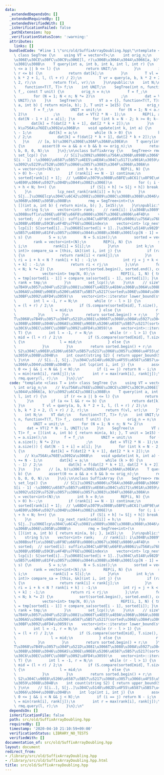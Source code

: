 ```yaml
---
data:
  _extendedDependsOn: []
  _extendedRequiredBy: []
  _extendedVerifiedWith: []
  _isVerificationFailed: false
  _pathExtension: hpp
  _verificationStatusIcon: ':warning:'
  attributes:
    links: []
  bundledCode: "#line 1 \"src/old/SuffixArrayDoubling.hpp\"\ntemplate <class T = int>\
    \ class SegTree {\n    using VT = vector<T>;\n    int orig_n;\n    // k\u756A\u76EE\
    \u306E\u30CE\u30FC\u30C9\u306E[l, r)\u306B\u3064\u3044\u3066[a, b)\u3092\u6C42\
    \u3081\u308B\n    T query(int a, int b, int k, int l, int r) {\n        if (r\
    \ <= a || b <= l) {\n            return UNIT;\n        }\n        if (a <= l &&\
    \ r <= b) {\n            return dat[k];\n        }\n        T vl = query(a, b,\
    \ k * 2 + 1, l, (l + r) / 2);\n        T vr = query(a, b, k * 2 + 2, (l + r) /\
    \ 2, r);\n        return f(vl, vr);\n    }\n\npublic:\n    int N;\n    VT dat;\n\
    \    function<T(T, T)> f;\n    int UNIT;\n    SegTree(int n, function<T(T, T)>\
    \ f_, const T unit) {\n        orig_n = n;\n        f = f_;\n        UNIT = unit;\n\
    \        for (N = 1; N < n; N *= 2)\n            ;\n        dat = VT(2 * N - 1,\
    \ UNIT);\n    }\n    SegTree(\n        VT a = {}, function<T(T, T)> f_ = [](int\
    \ a, int b) { return min(a, b); }, T unit = 1e15) {\n        orig_n = a.size();\n\
    \        f = f_;\n        UNIT = unit;\n        for (N = 1; N < a.size(); N *=\
    \ 2)\n            ;\n        dat = VT(2 * N - 1);\n        REP(i, a.size()) {\
    \ dat[N - 1 + i] = a[i]; }\n        for (int k = N - 2; k >= 0; k--) {\n     \
    \       dat[k] = f(dat[2 * k + 1], dat[2 * k + 2]);\n        }\n    }\n    //\
    \ k\u756A\u76EE\u3092a\u306B\n    void update(int k, int a) {\n        k += N\
    \ - 1;\n        dat[k] = a;\n        while (k > 0) {\n            k = (k - 1)\
    \ / 2;\n            dat[k] = f(dat[2 * k + 1], dat[2 * k + 2]);\n        }\n \
    \   }\n    // [a, b)\u3067\u306E\u30AF\u30A8\u30EA\n    T query(int a, int b)\
    \ {\n        assert(0 <= a && a < b && b <= orig_n);\n        return query(a,\
    \ b, 0, 0, N);\n    }\n};\n\nclass SuffixArray {\n    SegTree<> rmq;\n    void\
    \ set_lcp() {\n        // S[i]\u3092\u9806\u756A\u306B\u898B\u3066\u3044\u304D\
    S[i - 1] -\u30001\u6587\u5B57\u4EE5\u4E0A\u304C\u5171\u901A\u3059\u308B\u3053\u3068\
    \u3092\u5229\u7528\u3057\u3066\u3057\u3083\u304F\u3068\u308A\n        lcp_next_rank\
    \ = vector<int>(N);\n        int h = 0;\n        REP(i, N) {\n            if (h\
    \ > 0) h--;\n            if (rank[i] == N - 1) continue;\n            int j =\
    \ sorted[rank[i] + 1];  // \u6BD4\u3079\u308B\u5BFE\u8C61(\u8F9E\u66F8\u9806\u304C\
    \u4E00\u3064\u5927\u304D\u3044\u3082\u306E)\n            for (; i + h < N && j\
    \ + h < N; h++) {\n                if (S[i + h] != S[j + h]) break;\n        \
    \    }\n            lcp_next_rank[rank[i]] = h;\n        }\n        // S[i..],\
    \ S[j..]\u306Elcp\u304C\u6C42\u3081\u3089\u308C\u308B\u3088\u3046\u306BRMQ\u4E0A\
    \u306B\u306E\u305B\u308B\n        rmq = SegTree<int>(\n            lcp_next_rank,\
    \ [](int a, int b) { return min(a, b); }, 1e15);\n    }\n\npublic:\n    int N;\n\
    \    string S;\n    vector<int> rank;    // rank[i]: i\u304B\u3089\u59CB\u307E\
    \u308Bsuffix\u306E\u8F9E\u66F8\u9806\u3067\u306E\u9806\u4F4D\n    vector<int>\
    \ sorted;  // sorted[i]: suffix\u304C\u8F9E\u66F8\u9806i\u756A\u76EE\u3068\u306A\
    \u308B\u958B\u59CB\u4F4D\u7F6E\u306Eindex\n    vector<int> lcp_next_rank;  //\
    \ lcp[i]: S[sorted[i]..]\u3068S[sorted[i + 1]..]\u304C\u5148\u982D\u4F55\u6587\
    \u5B57\u4E00\u81F4\u3057\u3066\u3044\u308B\u304B\u3001lcp[N - 1] = 0\n    SuffixArray(string\
    \ s) {\n        S = s;\n        N = S.size();\n        sorted = vector<int>(N);\n\
    \        rank = vector<int>(N);\n        REP(i, N) {\n            sorted[i] =\
    \ i;\n            rank[i] = S[i];\n        }\n\n        int k;\n        function<bool(int,\
    \ int)> compare_sa = [this, &k](int i, int j) {\n            if (rank[i] != rank[j])\
    \ {\n                return rank[i] < rank[j];\n            }\n            int\
    \ ri = i + k < N ? rank[i + k] : -1;\n            int rj = j + k < N ? rank[j\
    \ + k] : -1;\n            return ri < rj;\n        };\n\n        for (k = 1; k\
    \ < N; k *= 2) {\n            sort(sorted.begin(), sorted.end(), compare_sa);\n\
    \            vector<int> tmp(N, 0);\n            REPI(i, 1, N) { tmp[sorted[i]]\
    \ = tmp[sorted[i - 1]] + compare_sa(sorted[i - 1], sorted[i]); }\n           \
    \ rank = tmp;\n        }\n        set_lcp();\n    }\n\n    // size\u304CT\u3068\
    \u7B49\u3057\u304F\u521D\u3081\u3066T\u4EE5\u4E0A\u306B\u306A\u308B\u3088\u3046\
    \u306AS\u306E\u90E8\u5206\u6587\u5B57\u5217(sorted\u306E\u30A4\u30C6\u30EC\u30FC\
    \u30BF\u3092\u8FD4\u3059)\n    vector<int>::iterator lower_bound(string T) {\n\
    \        int l = -1, r = N;\n        while (r - l > 1) {\n            int mid\
    \ = (l + r) / 2;\n            if (S.compare(sorted[mid], T.size(), T) < 0) {\n\
    \                l = mid;\n            } else {\n                r = mid;\n  \
    \          }\n        }\n        return sorted.begin() + r;\n    }\n\n    // size\u304C\
    T\u3068\u7B49\u3057\u304F\u521D\u3081\u3066T\u3088\u308A\u5927\u304D\u304F\u306A\
    \u308B\u3088\u3046\u306AS\u306E\u90E8\u5206\u6587\u5B57\u5217(sorted\u306E\u30A4\
    \u30C6\u30EC\u30FC\u30BF\u3092\u8FD4\u3059)\n    vector<int>::iterator upper_bound(string\
    \ T) {\n        int l = -1, r = N;\n        while (r - l > 1) {\n            int\
    \ mid = (l + r) / 2;\n            if (S.compare(sorted[mid], T.size(), T) <= 0)\
    \ {\n                l = mid;\n            } else {\n                r = mid;\n\
    \            }\n        }\n        return sorted.begin() + r;\n    }\n\n    //\
    \ S2\u304C\u90E8\u5206\u6587\u5B57\u5217\u3068\u3057\u3066\u4F55\u56DE\u51FA\u73FE\
    \u3059\u308B\u304B\n    int count(string S2) { return upper_bound(S2) - lower_bound(S2);\
    \ }\n\n    // S[i..], S[j..]\u304C\u5148\u982D\u4F55\u6587\u5B57\u4E00\u81F4\u3057\
    \u3066\u3044\u308B\u304B\n    int lcp(int i, int j) {\n        assert(0 <= i &&\
    \ 0 <= j && i < N && j < N);\n        if (i == j) return N - i;\n        int l\
    \ = min(rank[i], rank[j]);\n        int r = max(rank[i], rank[j]);\n        return\
    \ rmq.query(l, r);\n    }\n};\n"
  code: "template <class T = int> class SegTree {\n    using VT = vector<T>;\n   \
    \ int orig_n;\n    // k\u756A\u76EE\u306E\u30CE\u30FC\u30C9\u306E[l, r)\u306B\u3064\
    \u3044\u3066[a, b)\u3092\u6C42\u3081\u308B\n    T query(int a, int b, int k, int\
    \ l, int r) {\n        if (r <= a || b <= l) {\n            return UNIT;\n   \
    \     }\n        if (a <= l && r <= b) {\n            return dat[k];\n       \
    \ }\n        T vl = query(a, b, k * 2 + 1, l, (l + r) / 2);\n        T vr = query(a,\
    \ b, k * 2 + 2, (l + r) / 2, r);\n        return f(vl, vr);\n    }\n\npublic:\n\
    \    int N;\n    VT dat;\n    function<T(T, T)> f;\n    int UNIT;\n    SegTree(int\
    \ n, function<T(T, T)> f_, const T unit) {\n        orig_n = n;\n        f = f_;\n\
    \        UNIT = unit;\n        for (N = 1; N < n; N *= 2)\n            ;\n   \
    \     dat = VT(2 * N - 1, UNIT);\n    }\n    SegTree(\n        VT a = {}, function<T(T,\
    \ T)> f_ = [](int a, int b) { return min(a, b); }, T unit = 1e15) {\n        orig_n\
    \ = a.size();\n        f = f_;\n        UNIT = unit;\n        for (N = 1; N <\
    \ a.size(); N *= 2)\n            ;\n        dat = VT(2 * N - 1);\n        REP(i,\
    \ a.size()) { dat[N - 1 + i] = a[i]; }\n        for (int k = N - 2; k >= 0; k--)\
    \ {\n            dat[k] = f(dat[2 * k + 1], dat[2 * k + 2]);\n        }\n    }\n\
    \    // k\u756A\u76EE\u3092a\u306B\n    void update(int k, int a) {\n        k\
    \ += N - 1;\n        dat[k] = a;\n        while (k > 0) {\n            k = (k\
    \ - 1) / 2;\n            dat[k] = f(dat[2 * k + 1], dat[2 * k + 2]);\n       \
    \ }\n    }\n    // [a, b)\u3067\u306E\u30AF\u30A8\u30EA\n    T query(int a, int\
    \ b) {\n        assert(0 <= a && a < b && b <= orig_n);\n        return query(a,\
    \ b, 0, 0, N);\n    }\n};\n\nclass SuffixArray {\n    SegTree<> rmq;\n    void\
    \ set_lcp() {\n        // S[i]\u3092\u9806\u756A\u306B\u898B\u3066\u3044\u304D\
    S[i - 1] -\u30001\u6587\u5B57\u4EE5\u4E0A\u304C\u5171\u901A\u3059\u308B\u3053\u3068\
    \u3092\u5229\u7528\u3057\u3066\u3057\u3083\u304F\u3068\u308A\n        lcp_next_rank\
    \ = vector<int>(N);\n        int h = 0;\n        REP(i, N) {\n            if (h\
    \ > 0) h--;\n            if (rank[i] == N - 1) continue;\n            int j =\
    \ sorted[rank[i] + 1];  // \u6BD4\u3079\u308B\u5BFE\u8C61(\u8F9E\u66F8\u9806\u304C\
    \u4E00\u3064\u5927\u304D\u3044\u3082\u306E)\n            for (; i + h < N && j\
    \ + h < N; h++) {\n                if (S[i + h] != S[j + h]) break;\n        \
    \    }\n            lcp_next_rank[rank[i]] = h;\n        }\n        // S[i..],\
    \ S[j..]\u306Elcp\u304C\u6C42\u3081\u3089\u308C\u308B\u3088\u3046\u306BRMQ\u4E0A\
    \u306B\u306E\u305B\u308B\n        rmq = SegTree<int>(\n            lcp_next_rank,\
    \ [](int a, int b) { return min(a, b); }, 1e15);\n    }\n\npublic:\n    int N;\n\
    \    string S;\n    vector<int> rank;    // rank[i]: i\u304B\u3089\u59CB\u307E\
    \u308Bsuffix\u306E\u8F9E\u66F8\u9806\u3067\u306E\u9806\u4F4D\n    vector<int>\
    \ sorted;  // sorted[i]: suffix\u304C\u8F9E\u66F8\u9806i\u756A\u76EE\u3068\u306A\
    \u308B\u958B\u59CB\u4F4D\u7F6E\u306Eindex\n    vector<int> lcp_next_rank;  //\
    \ lcp[i]: S[sorted[i]..]\u3068S[sorted[i + 1]..]\u304C\u5148\u982D\u4F55\u6587\
    \u5B57\u4E00\u81F4\u3057\u3066\u3044\u308B\u304B\u3001lcp[N - 1] = 0\n    SuffixArray(string\
    \ s) {\n        S = s;\n        N = S.size();\n        sorted = vector<int>(N);\n\
    \        rank = vector<int>(N);\n        REP(i, N) {\n            sorted[i] =\
    \ i;\n            rank[i] = S[i];\n        }\n\n        int k;\n        function<bool(int,\
    \ int)> compare_sa = [this, &k](int i, int j) {\n            if (rank[i] != rank[j])\
    \ {\n                return rank[i] < rank[j];\n            }\n            int\
    \ ri = i + k < N ? rank[i + k] : -1;\n            int rj = j + k < N ? rank[j\
    \ + k] : -1;\n            return ri < rj;\n        };\n\n        for (k = 1; k\
    \ < N; k *= 2) {\n            sort(sorted.begin(), sorted.end(), compare_sa);\n\
    \            vector<int> tmp(N, 0);\n            REPI(i, 1, N) { tmp[sorted[i]]\
    \ = tmp[sorted[i - 1]] + compare_sa(sorted[i - 1], sorted[i]); }\n           \
    \ rank = tmp;\n        }\n        set_lcp();\n    }\n\n    // size\u304CT\u3068\
    \u7B49\u3057\u304F\u521D\u3081\u3066T\u4EE5\u4E0A\u306B\u306A\u308B\u3088\u3046\
    \u306AS\u306E\u90E8\u5206\u6587\u5B57\u5217(sorted\u306E\u30A4\u30C6\u30EC\u30FC\
    \u30BF\u3092\u8FD4\u3059)\n    vector<int>::iterator lower_bound(string T) {\n\
    \        int l = -1, r = N;\n        while (r - l > 1) {\n            int mid\
    \ = (l + r) / 2;\n            if (S.compare(sorted[mid], T.size(), T) < 0) {\n\
    \                l = mid;\n            } else {\n                r = mid;\n  \
    \          }\n        }\n        return sorted.begin() + r;\n    }\n\n    // size\u304C\
    T\u3068\u7B49\u3057\u304F\u521D\u3081\u3066T\u3088\u308A\u5927\u304D\u304F\u306A\
    \u308B\u3088\u3046\u306AS\u306E\u90E8\u5206\u6587\u5B57\u5217(sorted\u306E\u30A4\
    \u30C6\u30EC\u30FC\u30BF\u3092\u8FD4\u3059)\n    vector<int>::iterator upper_bound(string\
    \ T) {\n        int l = -1, r = N;\n        while (r - l > 1) {\n            int\
    \ mid = (l + r) / 2;\n            if (S.compare(sorted[mid], T.size(), T) <= 0)\
    \ {\n                l = mid;\n            } else {\n                r = mid;\n\
    \            }\n        }\n        return sorted.begin() + r;\n    }\n\n    //\
    \ S2\u304C\u90E8\u5206\u6587\u5B57\u5217\u3068\u3057\u3066\u4F55\u56DE\u51FA\u73FE\
    \u3059\u308B\u304B\n    int count(string S2) { return upper_bound(S2) - lower_bound(S2);\
    \ }\n\n    // S[i..], S[j..]\u304C\u5148\u982D\u4F55\u6587\u5B57\u4E00\u81F4\u3057\
    \u3066\u3044\u308B\u304B\n    int lcp(int i, int j) {\n        assert(0 <= i &&\
    \ 0 <= j && i < N && j < N);\n        if (i == j) return N - i;\n        int l\
    \ = min(rank[i], rank[j]);\n        int r = max(rank[i], rank[j]);\n        return\
    \ rmq.query(l, r);\n    }\n};\n"
  dependsOn: []
  isVerificationFile: false
  path: src/old/SuffixArrayDoubling.hpp
  requiredBy: []
  timestamp: '2020-04-10 21:10:59+09:00'
  verificationStatus: LIBRARY_NO_TESTS
  verifiedWith: []
documentation_of: src/old/SuffixArrayDoubling.hpp
layout: document
redirect_from:
- /library/src/old/SuffixArrayDoubling.hpp
- /library/src/old/SuffixArrayDoubling.hpp.html
title: src/old/SuffixArrayDoubling.hpp
---
```

